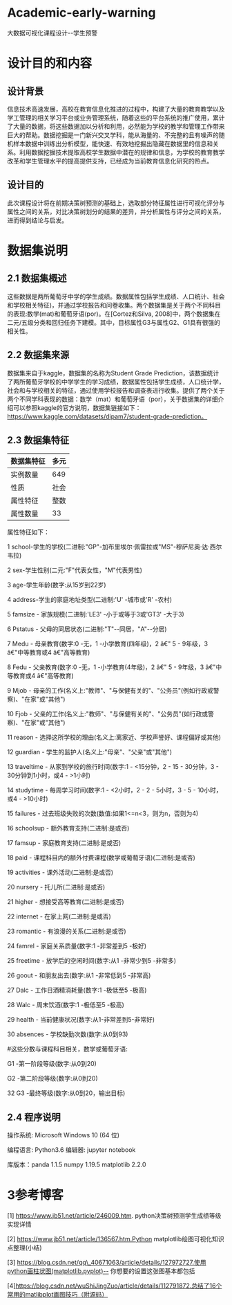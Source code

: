 # Academic-early-warning
大数据可视化课程设计--学生预警

# 设计目的和内容

## **设计背景**

 信息技术高速发展，高校在教育信息化推进的过程中，构建了大量的教育教学以及学工管理的相关学习平台或业务管理系统，随着这些的平台系统的推广使用，累计了大量的数据，将这些数据加以分析和利用，必然能为学校的教学和管理工作带来巨大的帮助。数据挖掘是一门新兴交叉学科，能从海量的、不完整的且有噪声的随机样本数据中训练出分析模型，能快速、有效地挖掘出隐藏在数据里的信息和关系。利用数据挖掘技术提取高校学生数据中潜在的规律和信息，为学校的教育教学改革和学生管理水平的提高提供支持，已经成为当前教育信息化研究的热点。

## **设计目的**

此次课程设计将在前期决策树预测的基础上，选取部分特征属性进行可视化评分与属性之间的关系，对比决策树划分的结果的差异，并分析属性与评分之间的关系，进而得到结论与启发。

# 数据集说明

## **2.1**  **数据集概述**

这些数据是两所葡萄牙中学的学生成绩。数据属性包括学生成绩、人口统计、社会和学校相关特征)，并通过学校报告和问卷收集。两个数据集是关于两个不同科目的表现:数学(mat)和葡萄牙语(por)。在[Cortez和Silva, 2008]中，两个数据集在二元/五级分类和回归任务下建模。其中，目标属性G3与属性G2、G1具有很强的相关性。

## **2.2**  **数据集来源**

数据集来自于kaggle，数据集的名称为Student Grade Prediction，该数据统计了两所葡萄牙学校的中学学生的学习成绩，数据属性包括学生成绩，人口统计学，社会和与学校相关的特征，通过使用学校报告和调查表进行收集。提供了两个关于两个不同学科表现的数据：数学（mat）和葡萄牙语（por），关于数据集的详细介绍可以参照kaggle的官方说明，数据集链接如下：https://www.kaggle.com/datasets/dipam7/student-grade-prediction。

## **2.3**  **数据集特征**

| 数据集特征 | 多元 |
| --- | --- |
| 实例数量 | 649 |
| 性质 | 社会 |
| 属性特征 | 整数 |
| 属性数量 | 33 |

属性特征如下：

1 school-学生的学校(二进制:"GP"-加布里埃尔·佩雷拉或"MS"-穆萨尼奥·达·西尔韦拉)

2 sex-学生性别(二元:"F"代表女性，"M"代表男性)

3 age-学生年龄(数字:从15岁到22岁)

4 address-学生的家庭地址类型(二进制:'U' -城市或'R' -农村)

5 famsize - 家族规模(二进制:'LE3' -小于或等于3或'GT3' -大于3)

6 Pstatus - 父母的同居状态(二进制:"T"--同居，"A"--分居)

7 Medu - 母亲教育(数字:0 -无，1 -小学教育(四年级)，2 â€" 5 - 9年级，3 â€"中等教育或4 â€"高等教育)

8 Fedu - 父亲教育(数字:0 -无，1 -小学教育(4年级)，2 â€" 5 - 9年级，3 â€"中等教育或4 â€"高等教育)

9 Mjob - 母亲的工作(名义上:"教师"、"与保健有关的"、"公务员"(例如行政或警察)、"在家"或"其他")

10 Fjob - 父亲的工作(名义上:"教师"、"与保健有关的"、"公务员"(如行政或警察)、"在家"或"其他")

11 reason - 选择这所学校的理由(名义上:离家近、学校声誉好、课程偏好或其他)

12 guardian - 学生的监护人(名义上:"母亲"、"父亲"或"其他")

13 traveltime - 从家到学校的旅行时间(数字:1 - \<15分钟，2 - 15 - 30分钟，3 - 30分钟到1小时，或4 - \>1小时)

14 studytime - 每周学习时间(数字:1 - \<2小时，2 - 2 - 5小时，3 - 5 - 10小时，或4 - \>10小时)

15 failures - 过去班级失败的次数(数值:如果1\<=n\<3，则为n，否则为4)

16 schoolsup - 额外教育支持(二进制:是或否)

17 famsup - 家庭教育支持(二进制:是或否)

18 paid - 课程科目内的额外付费课程(数学或葡萄牙语)(二进制:是或否)

19 activities - 课外活动(二进制:是或否)

20 nursery - 托儿所(二进制:是或否)

21 higher - 想接受高等教育(二进制:是或否)

22 internet - 在家上网(二进制:是或否)

23 romantic - 有浪漫的关系(二进制:是或否)

24 famrel - 家庭关系质量(数字:1 -非常差到5 -极好)

25 freetime - 放学后的空闲时间(数字:从1 -非常少到5 -非常多)

26 goout - 和朋友出去(数字:从1 -非常低到5 -非常高)

27 Dalc - 工作日酒精消耗量(数字:1 -极低至5 -极高)

28 Walc - 周末饮酒(数字:1 -极低至5 -极高)

29 health - 当前健康状况(数字:从1-非常差到5-非常好)

30 absences - 学校缺勤次数(数字:从0到93)

#这些分数与课程科目相关，数学或葡萄牙语:

G1 -第一阶段等级(数字:从0到20)

G2 -第二阶段等级(数字:从0到20)

32 G3 -最终等级(数字:从0到20，输出目标)

## **2.4**  **程序说明**

操作系统: Microsoft Windows 10 (64 位)

编程语言: Python3.6 编辑器: jupyter notebook

库版本：panda 1.1.5 numpy 1.19.5 matplotlib 2.2.0

# 3参考博客

[1] https://www.jb51.net/article/246009.htm. python决策树预测学生成绩等级实现详情

[2] https://www.jb51.net/article/136567.htm.Python matplotlib绘图可视化知识点整理(小结)

[3] https://blog.csdn.net/qq\_40671063/article/details/127972727.使用python画柱状图(matplotlib.pyplot)-- 你想要的设置这张图基本都包括

[4]https://blog.csdn.net/wuShiJingZuo/article/details/112791872.总结了16个常用的matlibplot画图技巧（附源码）
